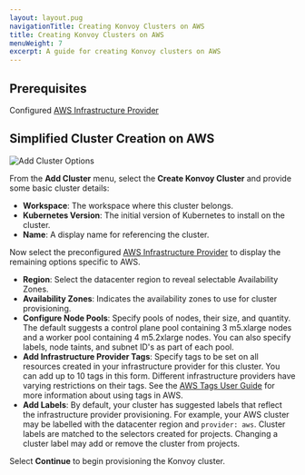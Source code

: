 ```yaml
---
layout: layout.pug
navigationTitle: Creating Konvoy Clusters on AWS
title: Creating Konvoy Clusters on AWS
menuWeight: 7
excerpt: A guide for creating Konvoy clusters on AWS
---
```


## Prerequisites

Configured [AWS Infrastructure Provider](/ksphere/kommander/latest/operations/infrastructure-providers/#configuring-an-aws-infrastructure-provider)

## Simplified Cluster Creation on AWS

![Add Cluster Options](/ksphere/kommander/1.1.0-beta/img/add-cluster.png)

From the **Add Cluster** menu, select the **Create Konvoy Cluster** and provide some basic cluster details:

- **Workspace**: The workspace where this cluster belongs.
- **Kubernetes Version**: The initial version of Kubernetes to install on the cluster.
- **Name**: A display name for referencing the cluster.

Now select the preconfigured [AWS Infrastructure Provider](/ksphere/kommander/latest/operations/infrastructure-providers/#configuring-an-aws-infrastructure-provider) to display the remaining options specific to AWS.

- **Region**: Select the datacenter region to reveal selectable Availability Zones.
- **Availability Zones**: Indicates the availability zones to use for cluster provisioning.
- **Configure Node Pools**: Specify pools of nodes, their size, and quantity. The default suggests a control plane pool containing 3 m5.xlarge nodes and a worker pool containing 4 m5.2xlarge nodes. You can also specify labels, node taints, and subnet ID's as part of each pool.
- **Add Infrastructure Provider Tags**: Specify tags to be set on all resources created in your infrastructure provider for this cluster. You can add up to 10 tags in this form. Different infrastructure providers have varying restrictions on their tags. See the [AWS Tags User Guide][aws_tags] for more information about using tags in AWS.
- **Add Labels**: By default, your cluster has suggested labels that reflect the infrastructure provider provisioning. For example, your AWS cluster may be labelled with the datacenter region and `provider: aws`. Cluster labels are matched to the selectors created for projects. Changing a cluster label may add or remove the cluster from projects.

[aws_tags]: https://docs.aws.amazon.com/AWSEC2/latest/UserGuide/Using_Tags.html

Select **Continue** to begin provisioning the Konvoy cluster.
